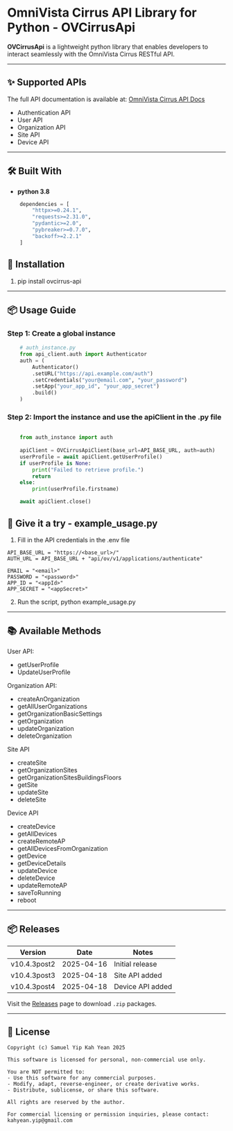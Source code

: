 
# OmniVista Cirrus API Library for Python - **OVCirrusApi**

**OVCirrusApi** is a lightweight python library that enables developers to interact seamlessly with the OmniVista Cirrus RESTful API.

---

## ✨ Supported APIs

The full API documentation is available at: [OmniVista Cirrus API Docs](https://eu.manage.ovcirrus.com/apidoc/apidoc.html)

- Authentication API
- User API
- Organization API
- Site API
- Device API

---

## 🛠️ Built With

- **python 3.8**

```python
    dependencies = [
        "httpx>=0.24.1",
        "requests>=2.31.0",
        "pydantic>=2.0",
        "pybreaker>=0.7.0",
        "backoff>=2.2.1"
    ]
```

## 🚀 Installation


1. pip install ovcirrus-api

---

## 📦 Usage Guide

### Step 1: Create a global instance


```python
    # auth_instance.py
    from api_client.auth import Authenticator
    auth = (
        Authenticator()
        .setURL("https://api.example.com/auth")
        .setCredentials("your@email.com", "your_password")
        .setApp("your_app_id", "your_app_secret")
        .build()
    )
```

### Step 2: Import the instance and use the apiClient in the .py file

```python

    from auth_instance import auth
    
    apiClient = OVCirrusApiClient(base_url=API_BASE_URL, auth=auth)
    userProfile = await apiClient.getUserProfile()
    if userProfile is None:
        print("Failed to retrieve profile.")
        return
    else:
        print(userProfile.firstname)

    await apiClient.close()

```
## 🧪 Give it a try - example_usage.py

1. Fill in the API credentials in the .env file

```
API_BASE_URL = "https://<base_url>/"
AUTH_URL = API_BASE_URL + "api/ov/v1/applications/authenticate"

EMAIL = "<email>"
PASSWORD = "<password>"
APP_ID = "<appId>"
APP_SECRET = "<appSecret>"
```

2. Run the script, python example_usage.py

---

## 📚 Available Methods

User API:
- getUserProfile
- UpdateUserProfile

Organization API:
- createAnOrganization
- getAllUserOrganizations
- getOrganizationBasicSettings
- getOrganization
- updateOrganization
- deleteOrganization

Site API
- createSite
- getOrganizationSites
- getOrganizationSitesBuildingsFloors
- getSite
- updateSite
- deleteSite

Device API
- createDevice
- getAllDevices
- createRemoteAP
- getAllDevicesFromOrganization
- getDevice
- getDeviceDetails
- updateDevice
- deleteDevice
- updateRemoteAP
- saveToRunning
- reboot


---

## 📦 Releases

| Version          | Date       | Notes                       |
|------------------|------------|-----------------------------|
| v10.4.3post2     | 2025-04-16 | Initial release             |
| v10.4.3post3     | 2025-04-18 | Site API added              |
| v10.4.3post4     | 2025-04-18 | Device API added            |


Visit the [Releases](https://github.com/Samuelyip74/OVCirrusApiPython/releases/tag/10.4.3) page to download `.zip` packages.

---

## 📄 License

```
Copyright (c) Samuel Yip Kah Yean 2025

This software is licensed for personal, non-commercial use only.

You are NOT permitted to:
- Use this software for any commercial purposes.
- Modify, adapt, reverse-engineer, or create derivative works.
- Distribute, sublicense, or share this software.

All rights are reserved by the author.

For commercial licensing or permission inquiries, please contact:
kahyean.yip@gmail.com
```



